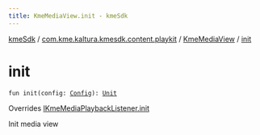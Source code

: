 ```yaml
---
title: KmeMediaView.init - kmeSdk
---
```


[kmeSdk](../../index.html) / [com.kme.kaltura.kmesdk.content.playkit](../index.html) / [KmeMediaView](index.html) / [init](./init.html)

# init

`fun init(config: `[`Config`](-config/index.html)`): `[`Unit`](https://kotlinlang.org/api/latest/jvm/stdlib/kotlin/-unit/index.html)

Overrides [IKmeMediaPlaybackListener.init](../-i-kme-media-playback-listener/init.html)

Init media view

